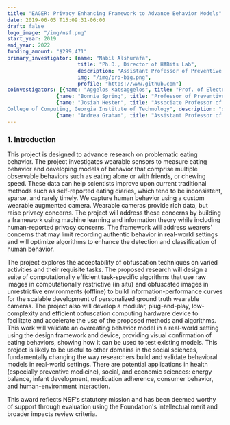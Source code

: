 ```yaml
---
title: "EAGER: Privacy Enhancing Framework to Advance Behavior Models"
date: 2019-06-05 T15:09:31-06:00
draft: false
logo_image: "/img/nsf.png"
start_year: 2019
end_year: 2022
funding_amount: "$299,471"
primary_investigator: {name: "Nabil Alshurafa", 
                       title: "Ph.D., Director of HABits Lab", 
                       description: "Assistant Professor of Preventive Medicine and of Computer Science at Northwestern University and heading The HAbits Lab.", 
                       img: "/img/pro-big.png",
                       profile: "https://www.github.com"}
coinvestigators: [{name: "Aggelos Katsaggelos", title: "Prof. of Electrical and Computer Engineering and Computer Science", description: "description description description", img: "/img/aggelos.png", profile: "https://www.github.com"}, 
                {name: "Bonnie Spring", title: "Professor of Preventive Medicine (Behavioral Medicine), Psychiatry and Behavioral Sciences and Weinberg College of Arts and Sciences", description: "desction description description", img: "/img/bonnie_spring.png", profile: "https://www.github.com"},
                {name: "Josiah Hester", title: "Associate Professor of Interactive Computing and Computer Science
College of Computing, Georgia Institute of Technology", description: "desction description description", img: "/img/josiah.png", profile: "https://www.github.com"},
                {name: "Andrea Graham", title: "Assistant Professor of Medical Social Sciences and Preventive Medicine", description: "desction description description", img: "/img/andrea_graham.png", profile: "https://www.github.com"}]
---
```


### 1. Introduction

This project is designed to advance research on problematic eating behavior. The project investigates wearable sensors to measure eating behavior and developing models of behavior that comprise multiple observable behaviors such as eating alone or with friends, or chewing speed. These data can help scientists improve upon current traditional methods such as self-reported eating diaries, which tend to be inconsistent, sparse, and rarely timely. We capture human behavior using a custom wearable augmented camera. Wearable cameras provide rich data, but raise privacy concerns. The project will address these concerns by building a framework using machine learning and information theory while including human-reported privacy concerns. The framework will address wearers' concerns that may limit recording authentic behavior in real-world settings and will optimize algorithms to enhance the detection and classification of human behavior.

The project explores the acceptability of obfuscation techniques on varied activities and their requisite tasks. The proposed research will design a suite of computationally efficient task-specific algorithms that use raw images in computationally restrictive (in situ) and obfuscated images in unrestrictive environments (offline) to build information-performance curves for the scalable development of personalized ground truth wearable cameras. The project also will develop a modular, plug-and-play, low-complexity and efficient obfuscation computing hardware device to facilitate and accelerate the use of the proposed methods and algorithms. This work will validate an overeating behavior model in a real-world setting using the design framework and device, providing visual confirmation of eating behaviors, showing how it can be used to test existing models. This project is likely to be useful to other domains in the social sciences, fundamentally changing the way researchers build and validate behavioral models in real-world settings. There are potential applications in health (especially preventive medicine), social, and economic sciences: energy balance, infant development, medication adherence, consumer behavior, and human-environment interaction.

This award reflects NSF's statutory mission and has been deemed worthy of support through evaluation using the Foundation's intellectual merit and broader impacts review criteria.



